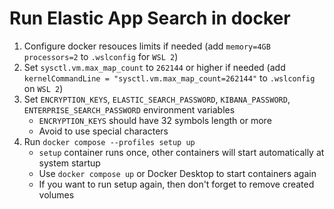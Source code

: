 # Run Elastic App Search in docker
1. Configure docker resouces limits if needed (add `memory=4GB processors=2` to `.wslconfig` for `WSL 2`)
2. Set `sysctl.vm.max_map_count` to `262144` or higher if needed (add `kernelCommandLine = "sysctl.vm.max_map_count=262144"` to `.wslconfig` on `WSL 2`)
3. Set `ENCRYPTION_KEYS`, `ELASTIC_SEARCH_PASSWORD`, `KIBANA_PASSWORD`, `ENTERPRISE_SEARCH_PASSWORD` environment variables
   - `ENCRYPTION_KEYS` should have 32 symbols length or more
   - Avoid to use special characters
4. Run `docker compose --profiles setup up`
   - `setup` container runs once, other containers will start automatically at system startup
   - Use `docker compose up` or Docker Desktop to start containers again
   - If you want to run setup again, then don't forget to remove created volumes